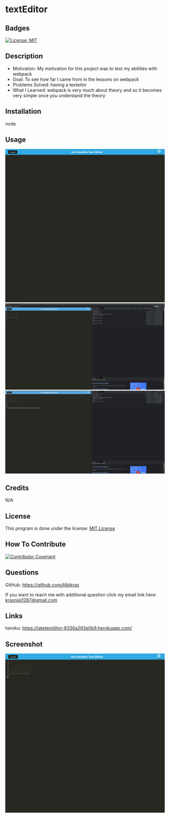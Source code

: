 # textEditor

## Badges

[![License: MIT](https://img.shields.io/badge/License-MIT-yellow.svg)](https://opensource.org/licenses/MIT)

## Description

- Motivation: My motivation for this project was to test my abilities with webpack
- Goal: To see how far I came from in the lessons on webpack
- Problems Solved: having a texteitor
- What I Learned: webpack is very much about theory and so it becomes very simple once you understand the theory

## Installation

node

## Usage

![application](./images/pwascreenshot.png)
![console](./images/pwaconsolescreenshot.png)
![saved](./images/pwaSaveonscreenshot.png)

## Credits

N/A

## License

This program is done under the license: [MIT License](https://choosealicense.com/licenses/mit/)

## How To Contribute

[![Contributor Covenant](https://img.shields.io/badge/Contributor%20Covenant-2.1-4baaaa.svg)](code_of_conduct.md)

## Questions

GitHub: https://github.com/Albikras

If you want to reach me with additional question click my email link here: krasniqi1287@gmail.com

## Links

heroku: https://jatetextditor-8336a293e0b9.herokuapp.com/

## Screenshot

![herokue screenshot](./images/heroku_page.png)
